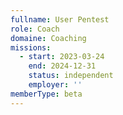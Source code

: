 ```yaml
---
fullname: User Pentest
role: Coach
domaine: Coaching
missions:
  - start: 2023-03-24
    end: 2024-12-31
    status: independent
    employer: ''
memberType: beta
---
```

